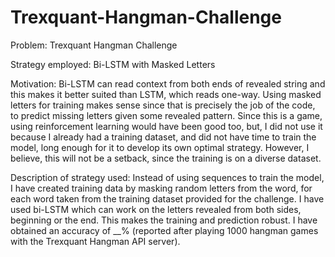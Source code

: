 # Trexquant-Hangman-Challenge

Problem: Trexquant Hangman Challenge

Strategy employed: Bi-LSTM with Masked Letters

Motivation: Bi-LSTM can read context from both ends of revealed string and this makes it better suited than LSTM, which reads one-way. Using masked letters 
	    for training makes sense since that is precisely the job of the code, to predict missing letters given some revealed pattern. Since this is a 
	    game, using reinforcement learning would have been good too, but, I did not use it because I already had a training dataset, and did not have 
	    time to train the model, long enough for it to develop its own optimal strategy. However, I believe, this will not be a setback, since the 
	    training is on a diverse dataset.

Description of strategy used: Instead of using sequences to train the model, I have created training data by masking random letters from the word, for each 
			      word taken from the training dataset provided for the challenge. I have used bi-LSTM which can work on the letters revealed 
			      from both sides, beginning or the end. This makes the training and prediction robust. 
			      I have obtained an accuracy of __% (reported after playing 1000 hangman games with the Trexquant Hangman API server).
